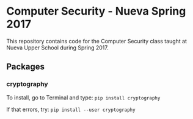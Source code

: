 # Computer Security - Nueva Spring 2017

This repository contains code for the Computer Security class taught at Nueva Upper School during Spring 2017.

## Packages

### cryptography
To install, go to Terminal and type:
    `pip install cryptography`

If that errors, try:
    `pip install --user cryptography`
